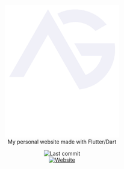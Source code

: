 <p align="center">
  <a href='https://esentis.dev' target="_blank"><img src="./esentis.png" height="350" alt="Photocanvas" /><br/></a>
    <span>My personal website made with Flutter/Dart</span>
</p>
<p align="center">
<img src="https://img.shields.io/github/last-commit/esentis/personal-website-flutter?style=for-the-badge" alt="Last commit" /></br>
 <a href='https://esentis.dev' target="_blank" ><img src='https://img.shields.io/website?down_message=Offline&style=for-the-badge&up_message=Online&url=https://esentis.dev' alt='Website'/></a>
</br>
</p>
